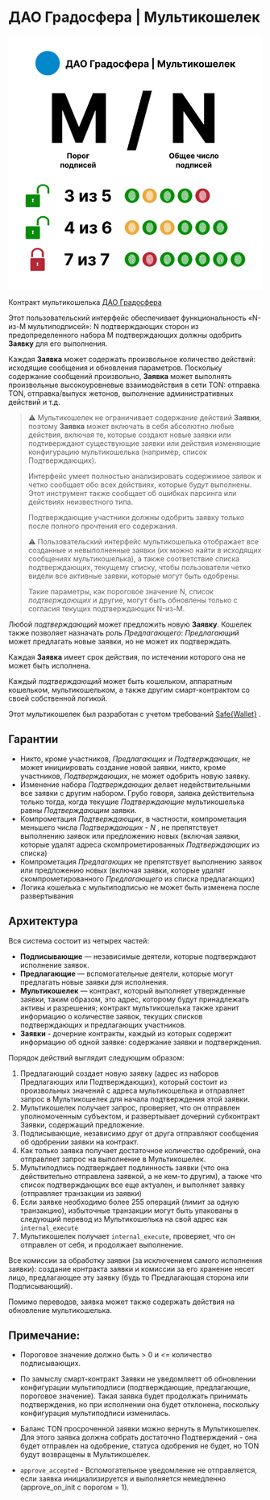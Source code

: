 # ДАО Градосфера | Мультикошелек

![mn](/mn.png)

Контракт мультикошелька [ДАО Градосфера](https://multisig.gradosphera.org/#EQAbRLmFnI7y5BUmSVvxsz3X4Ejy50uMkgvXPmevthl5K3n9)


Этот пользовательский интерфейс обеспечивает функциональность «N-из-M мультиподписей»: N подтверждающих сторон из предопределенного набора M подтверждающих должны одобрить **Заявку** для его выполнения.

Каждая **Заявка** может содержать произвольное количество действий: исходящие сообщения и обновления параметров. Поскольку содержание сообщений произвольно, **Заявка** может выполнять произвольные высокоуровневые взаимодействия в сети TON: отправка TON, отправка/выпуск жетонов, выполнение административных действий и т.д.

> ⚠️ Мультикошелек не ограничивает содержание действий **Заявки**, поэтому **Заявка** может включать в себя абсолютно любые действия, включая те, которые создают новые заявки или подтиверждают существующие заявки или действия изменяющие конфигурацию мультикошелька (например, список Подтверждающих).
>
> Интерфейс умеет полностью анализировать содержимое заявок и четко сообщает обо всех действиях, которые будут выполнены. Этот инструмент также сообщает об ошибках парсинга или действиях неизвестного типа.
>
> Подтверждающие участники должны одобрить заявку только после полного прочтения его содержания.
>
> ⚠️ Пользовательский интерфейс мультикошелька отображает все созданные и невыполненные заявки (их можно найти в исходящих сообщениях мультикошелька), а также соответствие списка подтверждающих, текущему списку, чтобы пользователи четко видели все активные заявки, которые могут быть одобрены.
>
> Такие параметры, как пороговое значение N, список _подтверждающих_ и другие, могут быть обновлены только с согласия текущих подтверждающих N-из-M.

Любой _подтверждающий_ может предложить новую **Заявку**. Кошелек также позволяет назначать роль _Предлагающего_: _Предлагающий_ может предлагать новые заявки, но не может их подтверждать.

Каждая **Заявка** имеет срок действия, по истечении которого она не может быть исполнена.

Каждый _подтверждающий_ может быть кошельком, аппаратным кошельком, мультикошельком, а также другим смарт-контрактом со своей собственной логикой.

Этот мультикошелек был разработан с учетом требований [Safe{Wallet}](https://app.safe.global/welcome) .

## Гарантии

- Никто, кроме участников, _Предлагающих_ и _Подтверждающих_, не может инициировать создание новой заявки, никто, кроме участников, _Подтверждающих_, не может одобрить новую заявку.
- Изменение набора _Подтверждающих_ делает недействительными все заявки с другим набором. Грубо говоря, заявка действительна только тогда, когда текущие _Подтверждающие_ мультикошелька равны _Подтверждающим_ заявки.
- Компрометация _Подтверждающих_, в частности, компрометация меньшего числа _Подтверждающих - N_ , не препятствует выполнению заявок или предложению новых (включая заявки, которые удалят адреса скомпрометированных _Подтверждающих_ из списка)
- Компрометация _Предлагающих_ не препятствует выполнению заявок или предложению новых (включая заявки, которые удалят скомпрометированного _Предлагающего_ из списка предлагающих)
- Логика кошелька с мультиподписью не может быть изменена после развертывания

## Архитектура

Вся система состоит из четырех частей:

- **Подписывающие** — независимые деятели, которые подтверждают исполнение заявок.
- **Предлагающие** — вспомогательные деятели, которые могут предлагать новые заявки для исполнения.
- **Мультикошелек** — контракт, который выполняет утвержденные заявки, таким образом, это адрес, которому будут принадлежать активы и разрешения; контракт мультикошелька также хранит информацию о количестве заявок, текущих списков подтверждающих и предлагающих участников.
- **Заявки** - дочерние контракты, каждый из которых содержит информацию об одной заявке: содержание заявки и подтверждения.

Порядок действий выглядит следующим образом:

1. Предлагающий создает новую заявку (адрес из наборов Предлагающих или Подтверждающих), который состоит из произвольных значений с адреса мультикошелька и отправляет запрос в Мультикошелек для начала подтверждения этой заявки.
2. Мультикошелек получает запрос, проверяет, что он отправлен уполномоченным субъектом, и развертывает дочерний субконтракт Заявки, содержащий предложение.
3. Подписывающие, независимо друг от друга отправляют сообщения об одобрении заявки на контракт.
4. Как только заявка получает достаточное количество одобрений, она отправляет запрос на выполнение в Мультикошелек.
5. Мультиподпись подтверждает подлинность заявки (что она действительно отправлена заявкой, а не кем-то другим), а также что список подтверждающих все еще актуален, и выполняет заявку (отправляет транзакции из заявки)
6. Если заявке необходимо более 255 операций (лимит за одную транзакцию), избыточные транзакции могут быть упакованы в следующий перевод из Мультикошелька на свой адрес как `internal_execute`
7. Мультикошелек получает `internal_execute`, проверяет, что он отправлен от себя, и продолжает выполнение.

Все комиссии за обработку заявки (за исключением самого исполнения заявки): создание контракта заявки и комиссии за его хранение несет лицо, предлагающее эту заявку (будь то Предлагающая сторона или Подписывающий).

Помимо переводов, заявка может также содержать действия на обновление мультикошелька.

## Примечание:

- Пороговое значение должно быть > 0 и <= количество подписывающих.

- По замыслу смарт-контракт Заявки не уведомляетт об обновлении конфигурации мультиподписи (подтверждающие, предлагающие, пороговое значение). Такая заявка будет продолжать принимать подтверждения, но при исполнении она будет отклонена, поскольку конфигурация мультиподписи изменилась.

- Баланс TON просроченной заявки можно вернуть в Мультикошелек. Для этого заявка должна собрать достаточно Подтверждений - она будет отправлен на одобрение, статуса одобрения не будет, но TON будут возвращены в Мультикошелек.

- `approve_accepted` - Вспомогательное уведомление не отправляется, если заявка инициализируется и выполняется немедленно (approve_on_init с порогом = 1).
